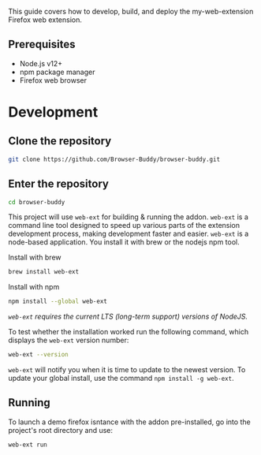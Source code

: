 This guide covers how to develop, build, and deploy the my-web-extension Firefox web extension.

## Prerequisites
- Node.js v12+
- npm package manager
- Firefox web browser

# Development
## Clone the repository
```bash
git clone https://github.com/Browser-Buddy/browser-buddy.git
```
## Enter the repository
```bash
cd browser-buddy
```
This project will use `web-ext` for building & running the addon. `web-ext` is a command line tool designed to speed up various parts of the extension development process, making development faster and easier. `web-ext` is a node-based application. You install it with brew or the nodejs npm tool.

Install with brew
```bash
brew install web-ext
```
Install with npm
```bash
npm install --global web-ext
```
*`web-ext` requires the current LTS (long-term support) versions of NodeJS.*

To test whether the installation worked run the following command, which displays the `web-ext` version number:
```bash
web-ext --version
```
`web-ext` will notify you when it is time to update to the newest version. To update your global install, use the command `npm install -g web-ext`.

## Running
To launch a demo firefox isntance with the addon pre-installed, go into the project's root directory and use:
```bash
web-ext run
```
